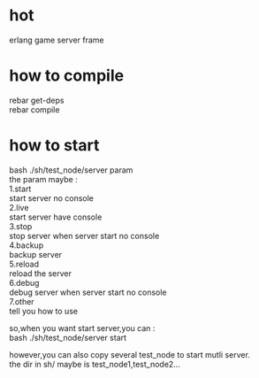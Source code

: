 # hot
erlang game server frame

# how to compile
rebar get-deps  
rebar compile

# how to start
bash ./sh/test_node/server param  
the param maybe :  
1.start  
    start server no console  
2.live  
    start server have console  
3.stop  
    stop server when server start no console  
4.backup  
    backup server  
5.reload  
    reload the server  
6.debug  
    debug server when server start no console  
7.other  
    tell you how to use   

so,when you want start server,you can :  
bash ./sh/test_node/server start

however,you can also copy several test_node to start mutli server.  
the dir in sh/ maybe is test_node1,test_node2...
